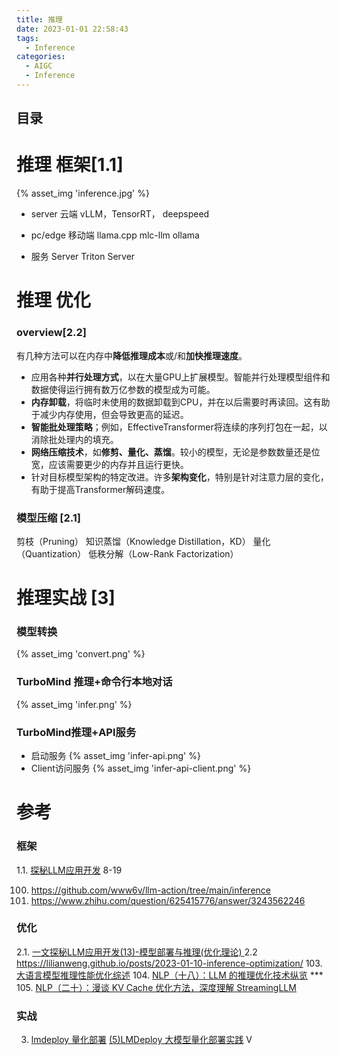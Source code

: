 ```yaml
---
title: 推理
date: 2023-01-01 22:58:43
tags:
  - Inference
categories: 
  - AIGC
  - Inference 
---
```


<p></p>
<!-- more -->

## 目录
<!-- toc -->

# 推理 框架[1.1]
{% asset_img 'inference.jpg' %}

+ server 云端
vLLM，TensorRT， deepspeed

+ pc/edge 移动端
 llama.cpp
  mlc-llm
  ollama

+ 服务 Server
  Triton Server
  
# 推理 优化
### overview[2.2]
有几种方法可以在内存中**降低推理成本**或/和**加快推理速度**。
- 应用各种**并行处理方式**，以在大量GPU上扩展模型。智能并行处理模型组件和数据使得运行拥有数万亿参数的模型成为可能。
- **内存卸载**，将临时未使用的数据卸载到CPU，并在以后需要时再读回。这有助于减少内存使用，但会导致更高的延迟。
- **智能批处理策略**；例如，EffectiveTransformer将连续的序列打包在一起，以消除批处理内的填充。
- **网络压缩技术**，如**修剪、量化、蒸馏**。较小的模型，无论是参数数量还是位宽，应该需要更少的内存并且运行更快。
- 针对目标模型架构的特定改进。许多**架构变化**，特别是针对注意力层的变化，有助于提高Transformer解码速度。


### 模型压缩 [2.1]
剪枝（Pruning）
知识蒸馏（Knowledge Distillation，KD）
量化（Quantization）
低秩分解（Low-Rank Factorization）

# 推理实战 [3]
### 模型转换
{% asset_img  'convert.png' %}
### TurboMind 推理+命令行本地对话
{% asset_img  'infer.png' %}
### TurboMind推理+API服务
+ 启动服务
{% asset_img  'infer-api.png' %}
+ Client访问服务
{% asset_img  'infer-api-client.png' %}

# 参考
### 框架
1.1. [探秘LLM应用开发](https://mp.weixin.qq.com/mp/appmsgalbum?action=getalbum&__biz=MzA5MTIxNTY4MQ==&scene=1&album_id=2959126655292211206)   8-19

100. https://github.com/www6v/llm-action/tree/main/inference
101. https://www.zhihu.com/question/625415776/answer/3243562246

### 优化
2.1. [一文探秘LLM应用开发(13)-模型部署与推理(优化理论) ](https://mp.weixin.qq.com/s/glPPSqHjsnDjC0DZSuuPzA) 
2.2 https://lilianweng.github.io/posts/2023-01-10-inference-optimization/
103. [大语言模型推理性能优化综述](https://zhuanlan.zhihu.com/p/656485997)
104. [NLP（十八）：LLM 的推理优化技术纵览](https://zhuanlan.zhihu.com/p/642412124) *** 
105. [NLP（二十）：漫谈 KV Cache 优化方法，深度理解 StreamingLLM](https://zhuanlan.zhihu.com/p/659770503)

### 实战
3. [lmdeploy 量化部署](https://github.com/InternLM/tutorial/blob/main/lmdeploy/lmdeploy.md)
   [(5)LMDeploy 大模型量化部署实践](https://www.bilibili.com/video/BV1iW4y1A77P/) V